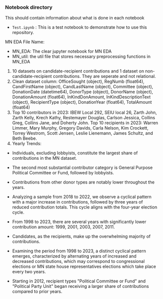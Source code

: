 ### Notebook directory

This should contain information about what is done in each notebook

* `Test.ipynb` : This is a test notebook to demonstrate how to use this repository.

MN EDA
File Name: 
- MN_EDA: The clear jupyter notebook for MN EDA
- MN_util: the util file that stores necessary preprocessing functions in MN_EDA

1. 10 datasets on candidate-recipient contributions and 1 dataset on non-candidate-recipient contributions. They are seperate and not relational.
2. Clean dataset column: OfficeSought (object), RegNumb (float64), CandFirstName (object), CandLastName (object), Committee (object), DonationDate (datetime64), DonorType (object), DonorName (object), DonationAmount (float64), InKindDonAmount, InKindDescriptionText (object), RecipientType (object), DonationYear (float64), TotalAmount (float64)
3. Top 10 contributors in 2023: IBEW Local 292, SEIU local 26, Zarth John, Zarth Kelly, Krech Kathy, Restemayer Douglas, Carlson Jessica, Collins Greg, Collins Jane, and Doherty John. Top 10 recipients in 2023: Warren Limmer, Mary Murphy, Gregory Davids, Carla Nelson, Kim Crockett, Torrey Westrom, Scott Jensen, Leslie	Lienemann, James Schultz, and Beth Beebe.
4. Yearly Trends:
- Individuals, excluding lobbyists, constitute the largest share of contributions in the MN dataset.
- The second most substantial contributor category is General Purpose Political Committee or Fund, followed by lobbyists.
- Contributions from other donor types are notably lower throughout the years.
- Analyzing a sample from 2018 to 2022, we observe a cyclical pattern with a major increase in contributions, followed by three years of reduced contribution totals. This cycle aligns with the four-year election cycle.
- From 1998 to 2023, there are several years with significantly lower contribution amount: 1999, 2001, 2003, 2007, 2011.	

- Candidates, as the recipients, make up the overwhelming majority of contributions.
- Examining the period from 1998 to 2023, a distinct cyclical pattern emerges, characterized by alternating years of increased and decreased contributions, which may correspond to congressional elections or MN state house representatives elections which take place every two years.
- Starting in 2012, recipient types "Political Committee or Fund" and "Political Party Unit" began receiving a larger share of contributions compared to prior years.
